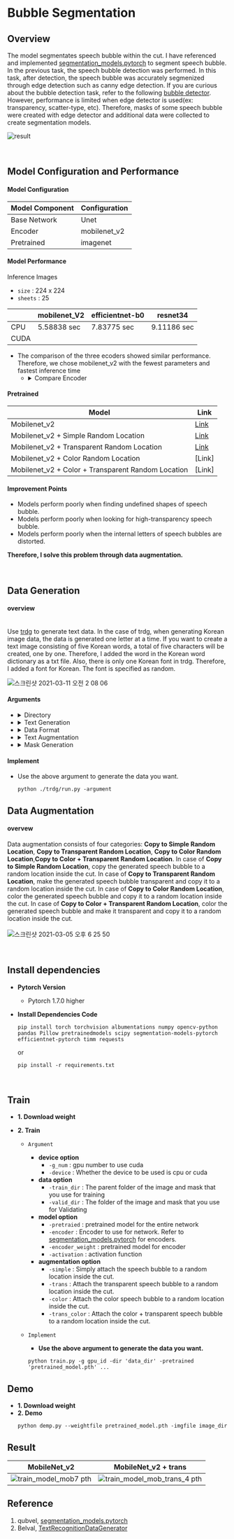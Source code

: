 # Bubble Segmentation

 

## Overview 

The model segmentates speech bubble within the cut. I have referenced and implemented [segmentation_models.pytorch](https://github.com/qubvel/segmentation_models.pytorch) to segment speech bubble.
In the previous task, the speech bubble detection was performed. In this task, after detection, the speech bubble was accurately segmenized through edge detection such as canny edge detection.
If you are curious about the bubble detection task, refer to the following [bubble detector](https://github.com/Little-BigMan/Bubble-Detector-YOLOv4).
However, performance is limited when edge detector is used(ex: transparency, scatter-type, etc). 
Therefore, masks of some speech bubble were created with edge detector and additional data were collected to create segmentation models.
<br>

![result](https://user-images.githubusercontent.com/61634628/110697948-5c173d00-8230-11eb-8865-3433381d3c91.gif)
 
<br> 
 
## Model Configuration and Performance
 
#### Model Configuration

|Model Component|Configuration|
|-----|----|
|Base Network | Unet |
|Encoder | mobilenet_v2|
|Pretrained | imagenet|

#### Model Performance
Inference Images 
   + `size` : 224 x 224
   + `sheets` : 25   

||mobilenet_V2|efficientnet-b0|resnet34|
|----|----|----|---|
|CPU|5.58838 sec|7.83775 sec|9.11186 sec|
|CUDA|||

<!--
+ **CPU**
    + `mobilenet_V2` : 5.588375091552734 sec
    + `resnet34` : 9.111860036849976 sec 
    + `efficientnet-b0` : 7.837748050689697 sec
+ **CUDA**   
    + `mobilenet_V2` : sec
    + `resnet34` : sec 
    + `efficientnet-b0` :  sec
-->
+ The comparison of the three ecoders showed similar performance. Therefore, we chose mobilenet_v2 with the fewest parameters and fastest inference time
    + <details>
        <summary>Compare Encoder</summary>
        <div markdown="1">

        + `Encoder`
            + resnet34
            + efficientnet-b0
            + mobilenet_V2

        + <details>
            <summary>sample 1</summary>
            <div markdown="1">

           |Encoder| Sample|
           |----|----|
           |resnet34|![check_unet_epoch10 png_0](https://user-images.githubusercontent.com/61634628/108817115-bd1cff00-75fa-11eb-8acd-b9d6710394fc.png)|
           |efficientnet-b0|![check_eff_epoch9 png_0](https://user-images.githubusercontent.com/61634628/108944237-b1364900-769d-11eb-9b0e-af07c287b61e.png)|
           |mobilenet_v2|![check_mob_epoch8 png_0](https://user-images.githubusercontent.com/61634628/110071164-e9850800-7dbe-11eb-938a-cbe369a71939.png)|

            </div>
          </details>


          <details>
            <summary>sample 2</summary>
            <div markdown="1">

          |Encoder| Sample|
          |----|----|
          |resnet34|![check_unet_epoch10 png_1](https://user-images.githubusercontent.com/61634628/108817380-2b61c180-75fb-11eb-8040-1851fe383976.png)|
          |efficientnet-b0|![check_eff_epoch9 png_1](https://user-images.githubusercontent.com/61634628/108944337-e0e55100-769d-11eb-8707-36926aeaee82.png)|
          |mobilenet_v2|![check_mob_epoch8 png_1](https://user-images.githubusercontent.com/61634628/110071234-03bee600-7dbf-11eb-81ad-5780829c87c6.png)|

            </div>
          </details> 


          <details>
            <summary>sample 3</summary>
            <div markdown="1">

            |Encoder| Sample|
            |----|----|
            |resnet34|![check_unet_epoch10 png_2](https://user-images.githubusercontent.com/61634628/108817502-53e9bb80-75fb-11eb-8dd6-9fcc3011fbcb.png)|
            |efficientnet-b0|![check_eff_epoch9 png_2](https://user-images.githubusercontent.com/61634628/108944423-0a9e7800-769e-11eb-912e-964ee5c2cc2d.png)|
            |mobilenet_v2|![check_mob_epoch8 png_2](https://user-images.githubusercontent.com/61634628/110071306-20f3b480-7dbf-11eb-82eb-8e2b1f9977e8.png)|

            </div>
          </details> 


          <details>
            <summary>sample 4</summary>
            <div markdown="1">

            |Encoder| Sample|
            |----|----|
            |resnet34|![check_unet_epoch10 png_3](https://user-images.githubusercontent.com/61634628/108817691-9f9c6500-75fb-11eb-9554-5a582b4db04d.png)|
            |efficientnet-b0|![check_eff_epoch9 png_3](https://user-images.githubusercontent.com/61634628/108944518-3c174380-769e-11eb-9a42-509231e980f9.png)|
            |mobilenet_v2|![check_mob_epoch8 png_3](https://user-images.githubusercontent.com/61634628/110071365-3ff24680-7dbf-11eb-9cbd-db27acfb8088.png)|

            </div>
          </details> 


          <details>
            <summary>sample 5</summary>
            <div markdown="1">

            |Encoder| Sample|
            |----|----|
            |resnet34|![check_unet_epoch10 png_4](https://user-images.githubusercontent.com/61634628/108817760-ba6ed980-75fb-11eb-9806-ca265c33061e.png)|
            |efficientnet-b0|![check_eff_epoch9 png_4](https://user-images.githubusercontent.com/61634628/108944647-800a4880-769e-11eb-9877-10486d6f0495.png)|
            |mobilenet_v2|![check_mob_epoch8 png_4](https://user-images.githubusercontent.com/61634628/110071426-58faf780-7dbf-11eb-8fa6-580b2868b9f9.png)|

            </div>
          </details> 


          <details>
            <summary>sample 6</summary>
            <div markdown="1">

            |Encoder| Sample|
            |----|----|
            |resnet34|![check_unet_epoch10 png_5](https://user-images.githubusercontent.com/61634628/108817857-db372f00-75fb-11eb-87ab-f0b86f331545.png)|
            |efficientnet-b0|![check_eff_epoch9 png_5](https://user-images.githubusercontent.com/61634628/108949872-90bfbc00-76a8-11eb-9f95-cc221468672e.png)|
            |mobilenet_v2|![check_mob_epoch8 png_5](https://user-images.githubusercontent.com/61634628/110071469-6e702180-7dbf-11eb-98d0-189054ae3962.png)|

            </div>
          </details> 


          <details>
            <summary>sample 7</summary>
            <div markdown="1">

            |Encoder| Sample|
            |----|----|
            |resnet34|![check_unet_epoch10 png_6](https://user-images.githubusercontent.com/61634628/108817931-f4d87680-75fb-11eb-8c3a-65743a59330e.png)|
            |efficientnet-b0|![check_eff_epoch9 png_6](https://user-images.githubusercontent.com/61634628/108950061-ec8a4500-76a8-11eb-98c8-69c2a53a10cc.png)|
            |mobilenet_v2|![check_mob_epoch8 png_6](https://user-images.githubusercontent.com/61634628/110071517-8778d280-7dbf-11eb-84d7-28e11f92036c.png)|

            </div>
          </details> 


          <details>
            <summary>sample 8</summary>
            <div markdown="1">

            |Encoder| Sample|
            |----|----|
            |resnet34|![check_unet_epoch10 png_7](https://user-images.githubusercontent.com/61634628/108818061-30734080-75fc-11eb-9fc2-0428050d3675.png)|
            |efficientnet-b0|![check_eff_epoch9 png_7](https://user-images.githubusercontent.com/61634628/108950126-0b88d700-76a9-11eb-9527-127bc39684a1.png)|
            |mobilenet_v2|![check_mob_epoch8 png_7](https://user-images.githubusercontent.com/61634628/110071570-9e1f2980-7dbf-11eb-8895-ee69b3dd113f.png)|

            </div>
          </details> 


          <details>
            <summary>sample 9</summary>
            <div markdown="1">

            |Encoder| Sample|
            |----|----|
            |resnet34|![check_unet_epoch10 png_8](https://user-images.githubusercontent.com/61634628/108818197-6284a280-75fc-11eb-9d71-213daadb7ba4.png)|
            |efficientnet-b0|![check_eff_epoch9 png_8](https://user-images.githubusercontent.com/61634628/108950179-23605b00-76a9-11eb-90ca-eb114a6eb82a.png)|
            |mobilenet_v2|![check_mob_epoch8 png_8](https://user-images.githubusercontent.com/61634628/110071640-b98a3480-7dbf-11eb-8259-43b36f9719ec.png)|

            </div>
          </details> 


          <details>
            <summary>sample 10</summary>
            <div markdown="1">

            |Encoder| Sample|
            |----|----|
            |resnet34|![check_unet_epoch10 png_9](https://user-images.githubusercontent.com/61634628/108818291-7fb97100-75fc-11eb-9275-72478ed04fc7.png)|
            |efficientnet-b0|![check_eff_epoch9 png_9](https://user-images.githubusercontent.com/61634628/108950256-40952980-76a9-11eb-9fc3-54e5ff8717f9.png)|
            |mobilenet_v2|![check_mob_epoch8 png_9](https://user-images.githubusercontent.com/61634628/110071689-d161b880-7dbf-11eb-803a-90de609823ba.png)|

            </div>
          </details> 


        </div>
      </details>

#### Pretrained 
|**Model**|**Link**|
|---------|--------|
|Mobilenet_v2|[Link](https://drive.google.com/file/d/1kClr7Omvb-REM4r-CrLcjItny7-Zay6p/view?usp=sharing)|
|Mobilenet_v2 + Simple Random Location|[Link](https://drive.google.com/file/d/1Zcxd7H427Gkmv4QbiZCge5E68Of0IiU9/view?usp=sharing)|
|Mobilenet_v2 + Transparent Random Location|[Link](https://drive.google.com/file/d/1lxiOwGRJHKMnjMagbRDX3JPGX8nNm64M/view?usp=sharing)|
|Mobilenet_v2 + Color Random Location|[Link]|
|Mobilenet_v2 + Color + Transparent Random Location|[Link]|

#### Improvement Points
+ Models perform poorly when finding undefined shapes of speech bubble.
+ Models perform poorly when looking for high-transparency speech bubble.
+ Models perform poorly when the internal letters of speech bubbles are distorted.

**Therefore, I solve this problem through data augmentation.**
  
<br>
  
  
 ## Data Generation
 
 #### overview
 <br>Use [trdg](https://github.com/Belval/TextRecognitionDataGenerator) to generate text data. In the case of trdg, when generating Korean image data, the data is generated one letter at a time. If you want to create a text image consisting of five Korean words, a total of five characters will be created, one by one. Therefore, I added the word in the Korean word dictionary as a txt file. Also, there is only one Korean font in trdg. Therefore, I added a font for Korean. The font is specified as random.

![스크린샷 2021-03-11 오전 2 08 06](https://user-images.githubusercontent.com/61634628/110668469-b0112a00-820e-11eb-88ed-13062326abd7.png)



#### Arguments


   + <details>
       <summary>Directory</summary>
       <div markdown="1">
        
        + `--output_dir` : Specify the directory in which to store the generated data.<br>
        + `--input_file` : When set, this argument uses a specified text file as source for the text.
    
       </div> 
     </details>

   + <details>
       <summary>Text Generation</summary>
       <div markdown="1"> 
       
        + `--language` : The language to use, should be fr (French), en (English), es (Spanish), de (German), cn (Chinese), or hi (Hindi).
        + `-c' : The number of images to be created.
        + `-rs` : Use random sequences as the source text for the generation. Set '-let','-num','-sym' to use letters/numbers/symbols. If none specified, using all three.
        + `-let` : Define if random sequences should contain letters. Only works with -rs
        + `-num` : Define if random sequences should contain numbers. Only works with -rs
        + `-sym` : Define if random sequences should contain symbols. Only works with -rs
        + `-t` : Define the number of thread to use for image generation
        + `-om` : Define if the generator will return masks for the text
       
       </div>
     </details> 

   + <details>
       <summary>Data Format</summary>
       <div markdown="1"> 
    
        + `-w` : Define how many words should be included in each generated sample.
        + `-r` : Define if the produced string will have variable word count (with --length being the maximum).
        + `-f` : Define the height of the produced images if horizontal, else the width.
        + `-e` : Define the extension to save the image with.
        + `-wd`: Define the width of the resulting image. If not set it will be the width of the text + 10. If the width of the generated text is bigger that number will be used.
        + `-al` : Define the alignment of the text in the image. Only used if the width parameter is set. 0: left, 1: center, 2: right.
        + `-or` : Define the orientation of the text. 0: Horizontal, 1: Vertical.
        + `-sw` : Define the width of the spaces between words. 2.0 means twice the normal space width.
        + `-cs` : Define the width of the spaces between characters. 2 means two pixels.
        + `-m` : Define the margins around the text when rendered. In pixels.
        + `-fi` : Apply a tight crop around the rendered text.
        + `-ca` : Generate upper or lowercase only. arguments: upper or lower. Example: --case upper if you use en.
        + `-ws` : Split on words instead of on characters (preserves ligatures, no character spacing).
        + `-stw` : Define the width of the strokes.
        + `-im` : Define the image mode to be used. RGB is default, L means 8-bit grayscale images, 1 means 1-bit binary images stored with one pixel per byte, etc.
       
       </div>
     </details>

   + <details>
       <summary>Text Augmentation</summary>
       <div markdown="1"> 
    
        + `-k` : Define skewing angle of the generated text. In positive degrees.
        + `-rk` : When set, the skew angle will be randomized between the value set with -k and it's opposite.
        + `-bl` : Apply gaussian blur to the resulting sample. Should be an integer defining the blur radius.
        + `-rbl` : When set, the blur radius will be randomized between 0 and -bl.
        + `-b` : Define what kind of background to use. 0: Gaussian Noise, 1: Plain white, 2: Quasicrystal, 3: Image.
        + `-na` : Define how the produced files will be named. 0: [TEXT]_[ID].[EXT], 1: [ID]_[TEXT].[EXT] 2: [ID].[EXT] + one file labels.txt containing id-to-label mappings.
        + `-d` : Define a distorsion applied to the resulting image. 0: None (Default), 1: Sine wave, 2: Cosine wave, 3: Random.
        + `-do` : Define the distorsion's orientation. Only used if -d is specified. 0: Vertical (Up and down), 1: Horizontal (Left and Right), 2: Both.
        + `-tc` : Define the text's color, should be either a single hex color or a range in the ?,? format.
        + `-id` : Define an image directory to use when background is set to image.
        + `-stf` : Define the color of the contour of the strokes, if stroke_width is bigger than.
       </div>
     </details>
    
   + <details>
       <summary>Mask Generation</summary>
       <div markdown="1"> 
    
        + `-save_dir` : Specify the directory in which to store the mask image.
        + `-sn` : Define how the produced mask will be named.
        + `-mt` : Defines how many images are used in a row.
        + `-mw` : Define the width of the mask image.
        + `-mh` : Define the height of the mask image.
       </div>
     </details>

#### Implement
+ Use the above argument to generate the data you want.
   ~~~
   python ./trdg/run.py -argument 
   ~~~

  
    




## Data Augmentation 
 
#### overvew
Data augmentation consists of four categories: **Copy to Simple Random Location**, **Copy to Transparent Random Location**, **Copy to Color Random Location**,**Copy to Color + Transparent Random Location**. In case of **Copy to Simple Random Location**, copy the generated speech bubble to a random location inside the cut. In case of **Copy to Transparent Random Location**, make the generated speech bubble transparent and copy it to a random location inside the cut. In case of **Copy to Color Random Location**, color the generated speech bubble and copy it to a random location inside the cut. In case of **Copy to Color + Transparent Random Location**, color the generated speech bubble and make it transparent and copy it to a random location inside the cut. 
 <br><br>
 ![스크린샷 2021-03-05 오후 6 25 50](https://user-images.githubusercontent.com/61634628/110106579-31228880-7ded-11eb-8949-fc8d8cbfadb7.png)
 


 
 <br>
 
 ## Install dependencies

+ **Pytorch Version** 
    + Pytorch 1.7.0 higher

+ **Install Dependencies Code**
    ~~~
    pip install torch torchvision albumentations numpy opencv-python pandas Pillow pretrainedmodels scipy segmentation-models-pytorch efficientnet-pytorch timm requests
    ~~~
    or
    ~~~
    pip install -r requirements.txt
    ~~~
<br>


## Train 
+ **1. Download weight** 
+ **2. Train**     
    
    + `Argument`
        + **device option**
            +  ```-g_num``` : gpu number to use cuda
            +  ```-device``` : Whether the device to be used is cpu or cuda
        + **data option**
            + ```-train_dir``` : The parent folder of the image and mask that you use for training
            + ```-valid_dir``` : The folder of the image and mask that you use for Validating
        + **model option**
            + ```-pretraied``` : pretrained model for the entire network
            + ```-encoder``` : Encoder to use for network. Refer to [segmentation_models.pytorch](https://github.com/qubvel/segmentation_models.pytorch) for encoders.
            + ```-encoder_weight``` : pretrained model for encoder 
            + ```-activation``` :  activation function 
        + **augmentation option** 
            + ```-simple``` : Simply attach the speech bubble to a random location inside the cut.
            + ```-trans``` : Attach the transparent speech bubble to a random location inside the cut.
            + ```-color``` : Attach the color speech bubble to a random location inside the cut. 
            + ```-trans_color``` : Attach the color + transparent speech bubble to a random location inside the cut.


    + `Implement`     
        + **Use the above argument to generate the data you want.** 
        ~~~
        python train.py -g gpu_id -dir 'data_dir' -pretrained 'pretrained_model.pth' ... 
        ~~~


## Demo    
 
+ **1. Download weight**        
+ **2. Demo**
    ~~~
    python demp.py --weightfile pretrained_model.pth -imgfile image_dir 
    ~~~

## Result 

|MobileNet_v2|MobileNet_v2 + trans|
|:---:|:---:|
|![train_model_mob7 pth](https://user-images.githubusercontent.com/61634628/110694235-b366de80-822b-11eb-9008-ff6105f70d44.png)|![train_model_mob_trans_4 pth](https://user-images.githubusercontent.com/61634628/110694209-aba73a00-822b-11eb-9a12-f7ae6dc3ffae.png)|



## Reference 
1. qubvel, [segmentation_models.pytorch](https://github.com/qubvel/segmentation_models.pytorch)
2. Belval, [TextRecognitionDataGenerator](https://github.com/Belval/TextRecognitionDataGenerator)

 
